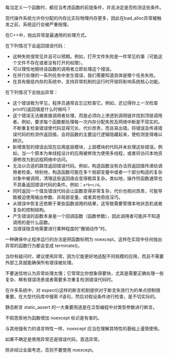 每当定义一个函数时，都应当考虑函数的前提条件，并且决定是否检测这些条件。

现代操作系统允许你分配的内存比实际物理内存更多，因此在bad_alloc异常被触发之前，系统运行会被严重拖慢。

在C++中，抛出异常是最通用的处理方式。

在下列情况下会返回错误代码：
- 这种失败很常见并且可以预期。例如，打开文件失败是一件常见的事（可能这个文件不存在或者没有打开的权限）。
- 可以理性地期待该函数的调用者立即处理这个错误。
- 在并行处理的一系列任务中发生错误，我们需要知道具体是哪个任务失败。
- 在具有极低内存的系统中，支持异常机制的运行时开销将影响系统核心功能。

在下列情况下会抛出异常：
- 这个错误极为罕见，程序员通常会忘记检查它。例如，还记得你上一次检查 printf()返回值是什么时候吗？
- 这个错误无法被直接调用者处理，而是必须向上渗透到调用链并找到顶层调用者。例如，要求每个函数都处理每一次内存分配失败及网络中断是不现实的。不断重复检查错误使代码显得冗长，代价昂贵，而且易出错。将错误及传递错误代码的检测作返回值，会将函数的主要运行逻辑隐藏起来，使检测变得难以辨识。
- 新增类型的错误出现在应用底层模块，上层模块的代码并未处理这些错误。例如，当一个原本为单线程设计的应用被修改为使用多线程，或者将访问本地资源修改为到远程网络中访问。
- 无法以合适的路径返回错误代码。例如，构造函数没有办法将返回值传递给调用者检查。特别地，构造函数可能在多个局部变量中或者一个部分构造的复杂对象中被调用，清理这些返回值会变得极其复杂。类似地，操作符函数通常也不具备返回错误代码的条件。例如：`a*b+c/d`。
- 同时返回一个值及错误代码会让函数变得非常复杂，代价也相对昂贵，可能导致被迫使用输出参数、非局部变量，或者其他奇技淫巧。
- 从错误中恢复还依赖于某些函数调用的结果，这导致需要管理本地状态机或者复杂的控制结构。
- 产生错误的函数本身是一个回调函数（函数参数），因此调用者可能并不知道调用的是什么函数。
- 当错误隐含地需要进行某种程度的“撤销动作”时。

一种确保中止程序运行的办法是把函数标明为 noexcept，这样在实现中任何抛出异常的函数行为都会变成 terminate()。

当你有疑问时，建议使用异常，因为它能更好地适配不同规模的应用，而且不需要外部工具就能确保所有错误被处理。

不要迷信地认为异常处理太慢；它常常比你想象得要快，尤其是需要正确处理一些复杂、稀有错误场景或者需要多次重复检测错误代码时。

在许多系统中，对 expect()这样的断言机制提供对于断言失效行为的单点控制很重要。在大型代码库中搜索 if语句，然后对假设条件进行检查，是不切实际的。

静态断言 static_assert 的一大重要用途是在泛型编程中对类型参数进行断言。

不假思索地为函数增加 noexcept 标识是有害的。

与其他强有力的语言特性一样，noexcept 应当在理解其特性的基础上谨慎使用。

如果不确定是使用异常还是错误代码，首选异常。

除非经过全面考虑，否则不要使用 noexcept。